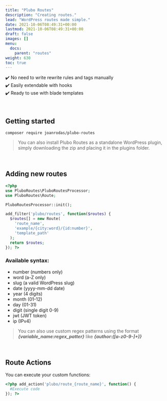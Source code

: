 ```yaml
---
title: "Plubo Routes"
description: "Creating routes."
lead: "WordPress routes made simple."
date: 2021-10-06T08:49:31+00:00
lastmod: 2021-10-06T08:49:31+00:00
draft: false
images: []
menu:
  docs:
    parent: "routes"
weight: 630
toc: true
---
```


✔️  No need to write rewrite rules and tags manually\
✔️  Easily extendable with hooks\
✔️  Ready to use with blade templates

<br/>

## Getting started

`composer require joanrodas/plubo-routes`

> You can also install Plubo Routes as a standalone WordPress plugin, simply downloading the zip and placing it in the plugins folder.

<br/>

## Adding new routes

```php
<?php
use PluboRoutes\PluboRoutesProcessor;
use PluboRoutes\Route;

PluboRoutesProcessor::init();

add_filter('plubo/routes', function($routes) {
  $routes[] = new Route(
    'route_name',
    'example/{city:word}/{id:number}',
    'template_path'
  );
  return $routes;
}); ?>
```

### Available syntax:

* number (numbers only)
* word (a-Z only)
* slug (a valid WordPress slug)
* date (yyyy-mm-dd date)
* year (4 digits)
* month (01-12)
* day (01-31)
* digit (single digit 0-9)
* jwt (JWT token)
* ip (IPv4)

> You can also use custom regex patterns using the format ***{variable_name:regex_patter}*** like ***{author:([a-z0-9-]+)}***

<br/>

## Route Actions

You can execute your custom functions:

```php
<?php add_action('plubo/route_{route_name}', function() {
  #Execute code
}); ?>
```
